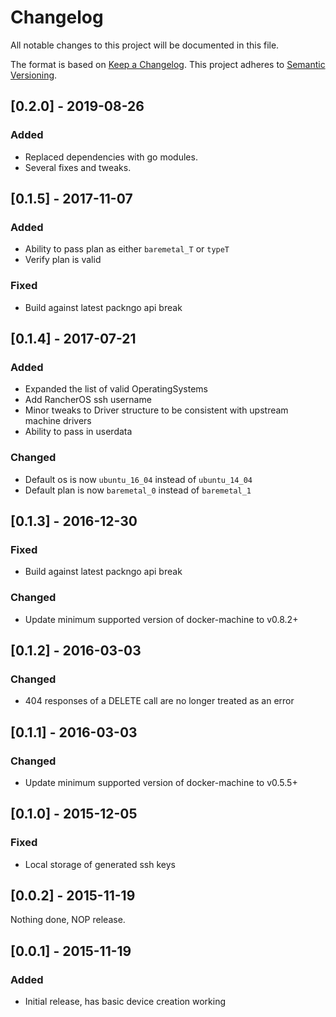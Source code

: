 # Changelog
All notable changes to this project will be documented in this file.

The format is based on [Keep a Changelog](http://keepachangelog.com/en/1.0.0/).
This project adheres to [Semantic Versioning](http://semver.org/spec/v2.0.0.html).

## [0.2.0] - 2019-08-26
### Added
- Replaced dependencies with go modules. 
- Several fixes and tweaks. 

## [0.1.5] - 2017-11-07
### Added
- Ability to pass plan as either `baremetal_T` or `typeT`
- Verify plan is valid

### Fixed
- Build against latest packngo api break

## [0.1.4] - 2017-07-21
### Added
- Expanded the list of valid OperatingSystems
- Add RancherOS ssh username
- Minor tweaks to Driver structure to be consistent with upstream machine drivers
- Ability to pass in userdata

### Changed
- Default os is now `ubuntu_16_04` instead of `ubuntu_14_04`
- Default plan is now `baremetal_0` instead of `baremetal_1`

## [0.1.3] - 2016-12-30
### Fixed
- Build against latest packngo api break

### Changed
- Update minimum supported version of docker-machine to v0.8.2+

## [0.1.2] - 2016-03-03
### Changed
- 404 responses of a DELETE call are no longer treated as an error

## [0.1.1] - 2016-03-03
### Changed
- Update minimum supported version of docker-machine to v0.5.5+

## [0.1.0] - 2015-12-05
### Fixed
- Local storage of generated ssh keys

## [0.0.2] - 2015-11-19
Nothing done, NOP release.

## [0.0.1] - 2015-11-19
### Added
- Initial release, has basic device creation working
